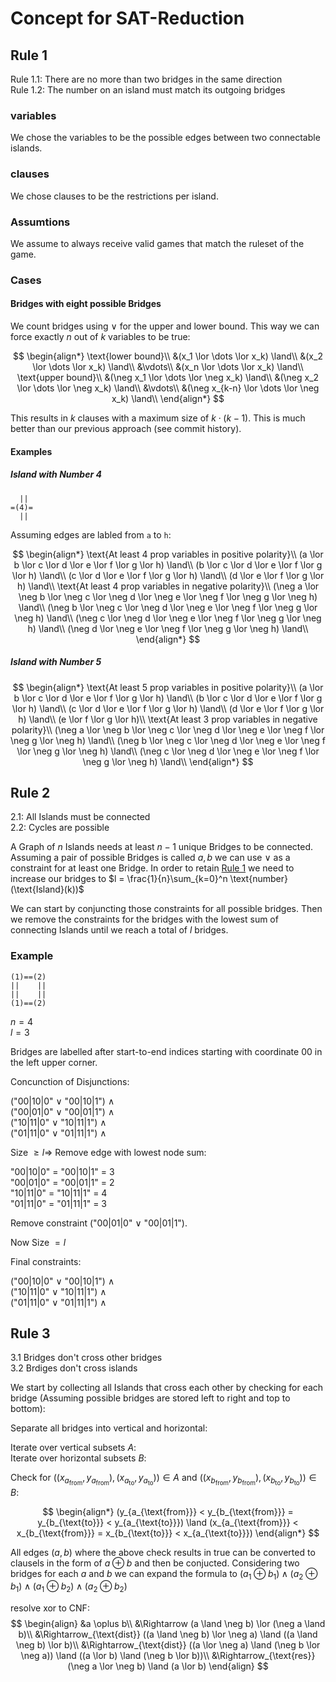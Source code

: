 # Concept for SAT-Reduction

## Rule 1

Rule 1.1: There are no more than two bridges in the same direction  
Rule 1.2: The number on an island must match its outgoing bridges

### variables

We chose the variables to be the possible edges between two connectable islands.

### clauses

We chose clauses to be the restrictions per island.

### Assumtions

We assume to always receive valid games that match the ruleset of the game.

### Cases

#### Bridges with eight possible Bridges

We count bridges using $\lor$ for the upper and lower bound. This way we can force exactly $n$ out of $k$ variables to be true:

$$
\begin{align*}
\text{lower bound}\\
&(x_1 \lor \dots \lor x_k) \land\\
&(x_2 \lor \dots \lor x_k) \land\\
&\vdots\\
&(x_n \lor \dots \lor x_k) \land\\
\text{upper bound}\\
&(\neg x_1 \lor \dots \lor \neg x_k) \land\\
&(\neg x_2 \lor \dots \lor \neg x_k) \land\\
&\vdots\\
&(\neg x_{k-n} \lor \dots \lor \neg x_k) \land\\
\end{align*}
$$

This results in $k$ clauses with a maximum size of $k \cdot (k-1)$. This is much better than our previous approach (see commit history).

#### Examples

##### Island with Number 4

```
  ||
=(4)=
  ||
```

Assuming edges are labled from `a` to `h`:

$$
\begin{align*}
\text{At least 4 prop variables in positive polarity}\\
(a \lor b \lor c \lor d \lor e \lor f \lor g \lor h) \land\\
(b \lor c \lor d \lor e \lor f \lor g \lor h) \land\\
(c \lor d \lor e \lor f \lor g \lor h) \land\\
(d \lor e \lor f \lor g \lor h) \land\\
\text{At least 4 prop variables in negative polarity}\\
(\neg a \lor \neg b \lor \neg c \lor \neg d \lor \neg e \lor \neg f \lor \neg g \lor \neg h) \land\\
(\neg b \lor \neg c \lor \neg d \lor \neg e \lor \neg f \lor \neg g \lor \neg h) \land\\
(\neg c \lor \neg d \lor \neg e \lor \neg f \lor \neg g \lor \neg h) \land\\
(\neg d \lor \neg e \lor \neg f \lor \neg g \lor \neg h) \land\\
\end{align*}
$$

##### Island with Number 5

$$
\begin{align*}
\text{At least 5 prop variables in positive polarity}\\
(a \lor b \lor c \lor d \lor e \lor f \lor g \lor h) \land\\
(b \lor c \lor d \lor e \lor f \lor g \lor h) \land\\
(c \lor d \lor e \lor f \lor g \lor h) \land\\
(d \lor e \lor f \lor g \lor h) \land\\
(e \lor f \lor g \lor h)\\
\text{At least 3 prop variables in negative polarity}\\
(\neg a \lor \neg b \lor \neg c \lor \neg d \lor \neg e \lor \neg f \lor \neg g \lor \neg h) \land\\
(\neg b \lor \neg c \lor \neg d \lor \neg e \lor \neg f \lor \neg g \lor \neg h) \land\\
(\neg c \lor \neg d \lor \neg e \lor \neg f \lor \neg g \lor \neg h) \land\\
\end{align*}
$$

## Rule 2

2.1: All Islands must be connected  
2.2: Cycles are possible

A Graph of $n$ Islands needs at least $n-1$ unique Bridges to be connected. Assuming a pair of possible Bridges is called $a, b$ we can use $\lor$ as a constraint for at least one Bridge. In order to retain [Rule 1](#rule-1) we need to increase our bridges to $l = \frac{1}{n}\sum_{k=0}^n \text{number}(\text{Island}(k))$

We can start by conjuncting those constraints for all possible bridges. Then we remove the constraints for the bridges with the lowest sum of connecting Islands until we reach a total of $l$ bridges.

### Example
```
(1)==(2)
||    ||
||    ||
(1)==(2)
```

$n = 4$  
$l = 3$  

Bridges are labelled after start-to-end indices starting with coordinate 00 in the left upper corner.

Concunction of Disjunctions:

("00|10|0" $\lor$ "00|10|1") $\land$  
("00|01|0" $\lor$ "00|01|1") $\land$  
("10|11|0" $\lor$ "10|11|1") $\land$  
("01|11|0" $\lor$ "01|11|1") $\land$  

Size $\geq l \Rightarrow$ Remove edge with lowest node sum:

"00|10|0" = "00|10|1" = 3  
"00|01|0" = "00|01|1" = 2  
"10|11|0" = "10|11|1" = 4  
"01|11|0" = "01|11|1" = 3  

Remove constraint ("00|01|0" $\lor$ "00|01|1").

Now Size $= l$

Final constraints:

("00|10|0" $\lor$ "00|10|1") $\land$  
("10|11|0" $\lor$ "10|11|1") $\land$  
("01|11|0" $\lor$ "01|11|1") $\land$  

## Rule 3

3.1 Bridges don't cross other bridges  
3.2 Brdiges don't cross islands

We start by collecting all Islands that cross each other by checking for each bridge (Assuming possible bridges are stored left to right and top to bottom):  

Separate all bridges into vertical and horizontal:

Iterate over vertical subsets $A$:  
Iterate over horizontal subsets $B$:

Check for $((x_{a_{\text{from}}}, y_{a_{\text{from}}}), (x_{a_{\text{to}}}, y_{a_{\text{to}}})) \in A$ and $((x_{b_{\text{from}}}, y_{b_{\text{from}}}), (x_{b_{\text{to}}}, y_{b_{\text{to}}})) \in B$:

$$
\begin{align*}
(y_{a_{\text{from}}} < y_{b_{\text{from}}} = y_{b_{\text{to}}} < y_{a_{\text{to}}}) \land
(x_{a_{\text{from}}} < x_{b_{\text{from}}} = x_{b_{\text{to}}} < x_{a_{\text{to}}})
\end{align*}
$$

All edges $(a,b)$ where the above check results in true can be converted to clausels in the form of $a \oplus b$ and then be conjucted. Considering two bridges for each $a$ and $b$ we can expand the formula to $(a_1 \oplus b_1) \land (a_2 \oplus b_1) \land (a_1 \oplus b_2) \land (a_2 \oplus b_2)$

resolve xor to CNF:
$$
\begin{align}
  &a \oplus b\\
  &\Rightarrow (a \land \neg b) \lor (\neg a \land b)\\
  &\Rightarrow_{\text{dist}} ((a \land \neg b) \lor \neg a) \land ((a \land \neg b) \lor b)\\
  &\Rightarrow_{\text{dist}} ((a \lor \neg a) \land (\neg b \lor \neg a)) \land ((a \lor b) \land (\neg b \lor b))\\
  &\Rightarrow_{\text{res}} (\neg a \lor \neg b) \land (a \lor b)
\end{align}
$$
